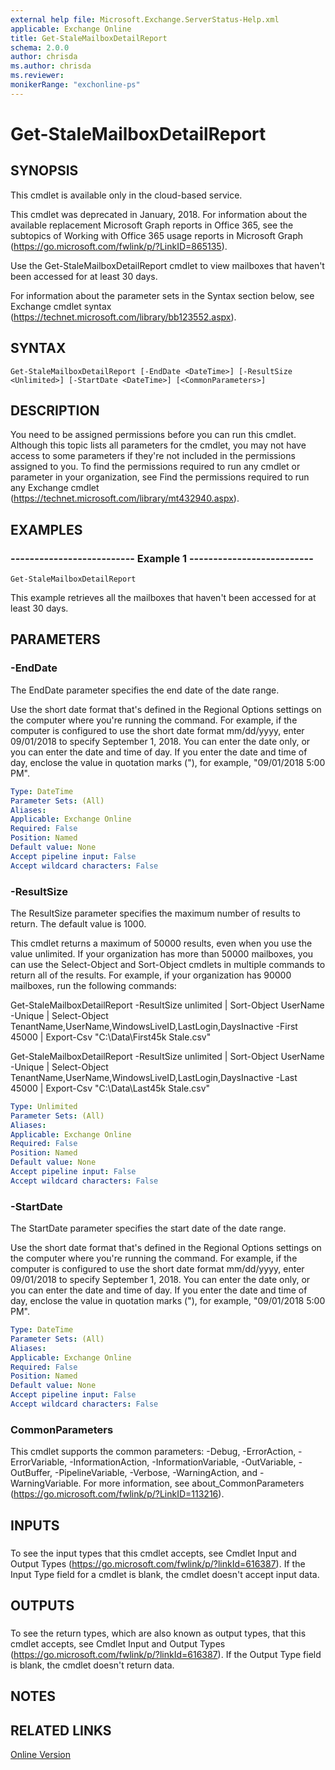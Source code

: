 ```yaml
---
external help file: Microsoft.Exchange.ServerStatus-Help.xml
applicable: Exchange Online
title: Get-StaleMailboxDetailReport
schema: 2.0.0
author: chrisda
ms.author: chrisda
ms.reviewer:
monikerRange: "exchonline-ps"
---
```


# Get-StaleMailboxDetailReport

## SYNOPSIS
This cmdlet is available only in the cloud-based service.

This cmdlet was deprecated in January, 2018. For information about the available replacement Microsoft Graph reports in Office 365, see the subtopics of Working with Office 365 usage reports in Microsoft Graph (https://go.microsoft.com/fwlink/p/?LinkID=865135).

Use the Get-StaleMailboxDetailReport cmdlet to view mailboxes that haven't been accessed for at least 30 days.

For information about the parameter sets in the Syntax section below, see Exchange cmdlet syntax (https://technet.microsoft.com/library/bb123552.aspx).

## SYNTAX

```
Get-StaleMailboxDetailReport [-EndDate <DateTime>] [-ResultSize <Unlimited>] [-StartDate <DateTime>] [<CommonParameters>]
```

## DESCRIPTION
You need to be assigned permissions before you can run this cmdlet. Although this topic lists all parameters for the cmdlet, you may not have access to some parameters if they're not included in the permissions assigned to you. To find the permissions required to run any cmdlet or parameter in your organization, see Find the permissions required to run any Exchange cmdlet (https://technet.microsoft.com/library/mt432940.aspx).

## EXAMPLES

### -------------------------- Example 1 --------------------------
```
Get-StaleMailboxDetailReport
```

This example retrieves all the mailboxes that haven't been accessed for at least 30 days.

## PARAMETERS

### -EndDate
The EndDate parameter specifies the end date of the date range.

Use the short date format that's defined in the Regional Options settings on the computer where you're running the command. For example, if the computer is configured to use the short date format mm/dd/yyyy, enter 09/01/2018 to specify September 1, 2018. You can enter the date only, or you can enter the date and time of day. If you enter the date and time of day, enclose the value in quotation marks ("), for example, "09/01/2018 5:00 PM".

```yaml
Type: DateTime
Parameter Sets: (All)
Aliases: 
Applicable: Exchange Online
Required: False
Position: Named
Default value: None
Accept pipeline input: False
Accept wildcard characters: False
```

### -ResultSize
The ResultSize parameter specifies the maximum number of results to return. The default value is 1000.

This cmdlet returns a maximum of 50000 results, even when you use the value unlimited. If your organization has more than 50000 mailboxes, you can use the Select-Object and Sort-Object cmdlets in multiple commands to return all of the results. For example, if your organization has 90000 mailboxes, run the following commands:

Get-StaleMailboxDetailReport -ResultSize unlimited | Sort-Object UserName -Unique | Select-Object TenantName,UserName,WindowsLiveID,LastLogin,DaysInactive -First 45000 | Export-Csv "C:\\Data\\First45k Stale.csv"

Get-StaleMailboxDetailReport -ResultSize unlimited | Sort-Object UserName -Unique | Select-Object TenantName,UserName,WindowsLiveID,LastLogin,DaysInactive -Last 45000 | Export-Csv "C:\\Data\\Last45k Stale.csv"

```yaml
Type: Unlimited
Parameter Sets: (All)
Aliases: 
Applicable: Exchange Online
Required: False
Position: Named
Default value: None
Accept pipeline input: False
Accept wildcard characters: False
```

### -StartDate
The StartDate parameter specifies the start date of the date range.

Use the short date format that's defined in the Regional Options settings on the computer where you're running the command. For example, if the computer is configured to use the short date format mm/dd/yyyy, enter 09/01/2018 to specify September 1, 2018. You can enter the date only, or you can enter the date and time of day. If you enter the date and time of day, enclose the value in quotation marks ("), for example, "09/01/2018 5:00 PM".

```yaml
Type: DateTime
Parameter Sets: (All)
Aliases: 
Applicable: Exchange Online
Required: False
Position: Named
Default value: None
Accept pipeline input: False
Accept wildcard characters: False
```

### CommonParameters
This cmdlet supports the common parameters: -Debug, -ErrorAction, -ErrorVariable, -InformationAction, -InformationVariable, -OutVariable, -OutBuffer, -PipelineVariable, -Verbose, -WarningAction, and -WarningVariable. For more information, see about_CommonParameters (https://go.microsoft.com/fwlink/p/?LinkID=113216).

## INPUTS

###  
To see the input types that this cmdlet accepts, see Cmdlet Input and Output Types (https://go.microsoft.com/fwlink/p/?linkId=616387). If the Input Type field for a cmdlet is blank, the cmdlet doesn't accept input data.

## OUTPUTS

###  
To see the return types, which are also known as output types, that this cmdlet accepts, see Cmdlet Input and Output Types (https://go.microsoft.com/fwlink/p/?linkId=616387). If the Output Type field is blank, the cmdlet doesn't return data.

## NOTES

## RELATED LINKS

[Online Version](https://technet.microsoft.com/library/661c1652-b9ff-44fb-a465-9e3e9ee307f9.aspx)
